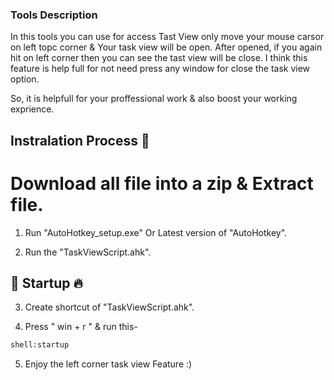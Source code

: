 ### Tools Description

In this tools you can use for access Tast View only move your mouse carsor on left topc corner & Your task view will be open.
After opened, if you again hit on left corner then you can see the tast view will be close. 
I think this feature is help full for not need press any window for close the task view option.
<br>

So, it is helpfull for your proffessional work & also boost your working exprience.


## Instralation Process 🚀


# Download all file into a zip & Extract file.

1) Run "AutoHotkey_setup.exe" Or Latest version of "AutoHotkey".

2) Run the "TaskViewScript.ahk".


## 🚀 Startup 🔥

3) Create shortcut of "TaskViewScript.ahk".

4) Press " win + r " & run this-
```bash 
shell:startup
```

5) Enjoy the left corner task view Feature :)


